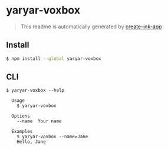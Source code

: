 # yaryar-voxbox

> This readme is automatically generated by [create-ink-app](https://github.com/vadimdemedes/create-ink-app)

## Install

```bash
$ npm install --global yaryar-voxbox
```

## CLI

```
$ yaryar-voxbox --help

  Usage
    $ yaryar-voxbox

  Options
    --name  Your name

  Examples
    $ yaryar-voxbox --name=Jane
    Hello, Jane
```
